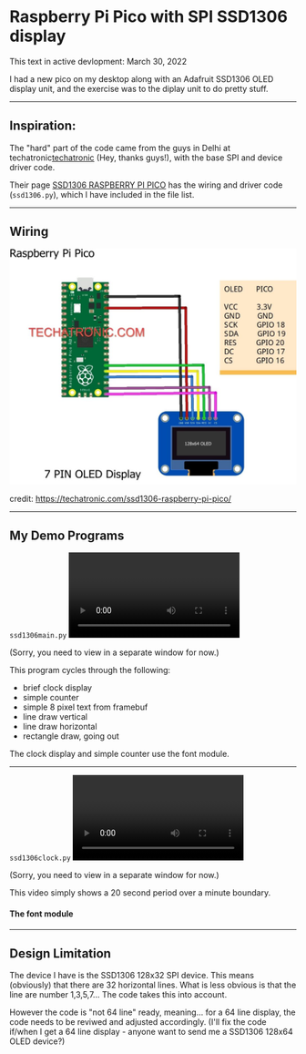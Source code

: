 # Raspberry Pi Pico with SPI SSD1306 display
This text in active devlopment: March 30, 2022

I had a new pico on my desktop along with an Adafruit SSD1306 OLED display unit, and the exercise was to the diplay unit to do pretty stuff.

***

## Inspiration:
The "hard" part of the code came from the guys in Delhi at techatronic[techatronic](https://techatronic.com/) (Hey, thanks guys!), with the base SPI and device driver code.

Their page [SSD1306 RASPBERRY PI PICO](https://techatronic.com/ssd1306-raspberry-pi-pico/) has the wiring and driver code (`ssd1306.py`), which I have included in the file list.

***

## Wiring
![Circuit Design:](PICO-WITH-OLED_bb-N-1024x839.jpg)

credit: https://techatronic.com/ssd1306-raspberry-pi-pico/

***

## My Demo Programs
`ssd1306main.py`
![video:](https://github.com/rongrimes/ssd1306/blob/main/pico%2Bssd1306%20main%20display.mp4)

(Sorry, you need to view in a separate window for now.)

This program cycles through the following:
* brief clock display
* simple counter
* simple 8 pixel text from framebuf
* line draw vertical
* line draw horizontal
* rectangle draw, going out

The clock display and simple counter use the font module.

_______________________________________________________________________________________________________

`ssd1306clock.py`
![video:](https://github.com/rongrimes/ssd1306/blob/main/pico%2Bssd1306%20clock.mp4)

(Sorry, you need to view in a separate window for now.)

This video simply shows a 20 second period over a minute boundary.

#### The font module

***

## Design Limitation
The device I have is the SSD1306 128x32 SPI device. This means (obviously) that there are 32 horizontal lines. What is less obvious is that the line are number 1,3,5,7... The code takes this into account.

However the code is "not 64 line" ready, meaning... for a 64 line display, the code needs to be reviwed and adjusted accordingly. (I'll fix the code if/when I get a 64 line display - anyone want to send me a SSD1306 128x64 OLED device?)

